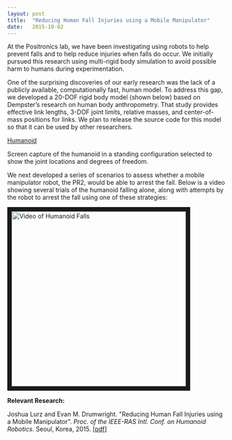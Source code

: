 ```yaml
---
layout: post
title:  "Reducing Human Fall Injuries using a Mobile Manipulator"
date:   2015-10-02
---
```


<p class="intro"><span class="dropcap">A</span>t the Positronics lab, we have been investigating using robots to help prevent falls and to help reduce injuries when falls do occur. We initially pursued this research using multi-rigid body simulation to avoid possible harm to humans during experimentation.</p>

<p>One of the surprising discoveries of our early research was the lack of a publicly available, computationally fast, human model. To address this gap, we developed a 20-DOF rigid body model (shown below) based on Dempster’s research on human body anthropometry. That study provides effective link lengths, 3-DOF joint limits, relative masses, and center-of-mass positions for links. We plan to release the source code for this model so that it can be used by other researchers.

[Humanoid](http://positronicslab.github.io/assets/img/humanoid.png)
<p>Screen capture of the humanoid in a standing configuration selected to show the joint locations and degrees of freedom.

<p>We next developed a series of scenarios to assess whether a mobile manipulator robot, the PR2, would be able to arrest the fall. Below is a video showing several trials of the humanoid falling alone, along with attempts by the robot to arrest the fall using one of these strategies:

<a href="http://www.youtube.com/watch?feature=player_embedded&v=UOkgcJ5eZDk
" target="_blank"><img src="http://img.youtube.com/vi/UOkgcJ5eZDk/0.jpg" 
alt="Video of Humanoid Falls" width="400" border="10" /></a>

<b>Relevant Research:</b>

Joshua Lurz and Evan M. Drumwright. "Reducing Human Fall Injuries using a Mobile Manipulator". <i>Proc. of the IEEE-RAS Intl. Conf. on Humanoid Robotics</i>. Seoul, Korea, 2015. [<a href="http://positronicslab.github.io/assets/pdfs/humanoids-2015.pdf">pdf</a>]
